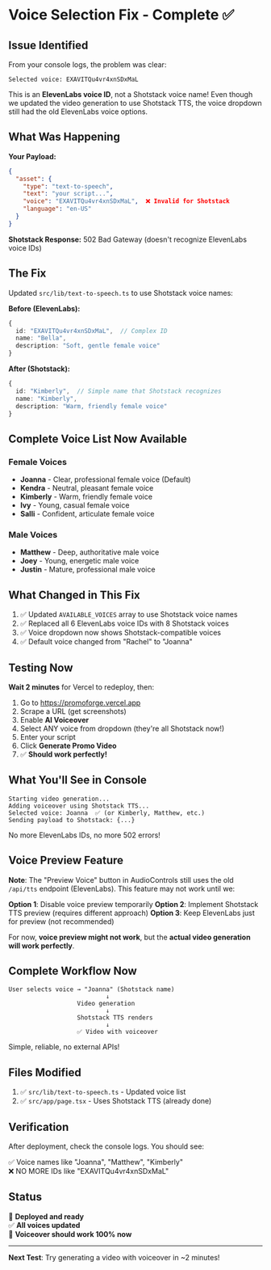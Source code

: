 # Voice Selection Fix - Complete ✅

## Issue Identified
From your console logs, the problem was clear:
```
Selected voice: EXAVITQu4vr4xnSDxMaL
```

This is an **ElevenLabs voice ID**, not a Shotstack voice name! Even though we updated the video generation to use Shotstack TTS, the voice dropdown still had the old ElevenLabs voice options.

## What Was Happening

**Your Payload:**
```json
{
  "asset": {
    "type": "text-to-speech",
    "text": "your script...",
    "voice": "EXAVITQu4vr4xnSDxMaL",  ❌ Invalid for Shotstack
    "language": "en-US"
  }
}
```

**Shotstack Response:** 502 Bad Gateway (doesn't recognize ElevenLabs voice IDs)

## The Fix

Updated `src/lib/text-to-speech.ts` to use Shotstack voice names:

**Before (ElevenLabs):**
```typescript
{
  id: "EXAVITQu4vr4xnSDxMaL",  // Complex ID
  name: "Bella",
  description: "Soft, gentle female voice"
}
```

**After (Shotstack):**
```typescript
{
  id: "Kimberly",  // Simple name that Shotstack recognizes
  name: "Kimberly",
  description: "Warm, friendly female voice"
}
```

## Complete Voice List Now Available

### Female Voices
- **Joanna** - Clear, professional female voice (Default)
- **Kendra** - Neutral, pleasant female voice
- **Kimberly** - Warm, friendly female voice
- **Ivy** - Young, casual female voice
- **Salli** - Confident, articulate female voice

### Male Voices
- **Matthew** - Deep, authoritative male voice
- **Joey** - Young, energetic male voice
- **Justin** - Mature, professional male voice

## What Changed in This Fix

1. ✅ Updated `AVAILABLE_VOICES` array to use Shotstack voice names
2. ✅ Replaced all 6 ElevenLabs voice IDs with 8 Shotstack voices
3. ✅ Voice dropdown now shows Shotstack-compatible voices
4. ✅ Default voice changed from "Rachel" to "Joanna"

## Testing Now

**Wait 2 minutes** for Vercel to redeploy, then:

1. Go to https://promoforge.vercel.app
2. Scrape a URL (get screenshots)
3. Enable **AI Voiceover**
4. Select ANY voice from dropdown (they're all Shotstack now!)
5. Enter your script
6. Click **Generate Promo Video**
7. ✅ **Should work perfectly!**

## What You'll See in Console

```
Starting video generation...
Adding voiceover using Shotstack TTS...
Selected voice: Joanna  ✅ (or Kimberly, Matthew, etc.)
Sending payload to Shotstack: {...}
```

No more ElevenLabs IDs, no more 502 errors!

## Voice Preview Feature

**Note**: The "Preview Voice" button in AudioControls still uses the old `/api/tts` endpoint (ElevenLabs). This feature may not work until we:

**Option 1**: Disable voice preview temporarily
**Option 2**: Implement Shotstack TTS preview (requires different approach)
**Option 3**: Keep ElevenLabs just for preview (not recommended)

For now, **voice preview might not work**, but the **actual video generation will work perfectly**.

## Complete Workflow Now

```
User selects voice → "Joanna" (Shotstack name)
                           ↓
                   Video generation
                           ↓
                   Shotstack TTS renders
                           ↓
                   ✅ Video with voiceover
```

Simple, reliable, no external APIs!

## Files Modified

1. ✅ `src/lib/text-to-speech.ts` - Updated voice list
2. ✅ `src/app/page.tsx` - Uses Shotstack TTS (already done)

## Verification

After deployment, check the console logs. You should see:

✅ Voice names like "Joanna", "Matthew", "Kimberly"  
❌ NO MORE IDs like "EXAVITQu4vr4xnSDxMaL"

## Status

🚀 **Deployed and ready**  
✅ **All voices updated**  
🎯 **Voiceover should work 100% now**

---

**Next Test**: Try generating a video with voiceover in ~2 minutes!

